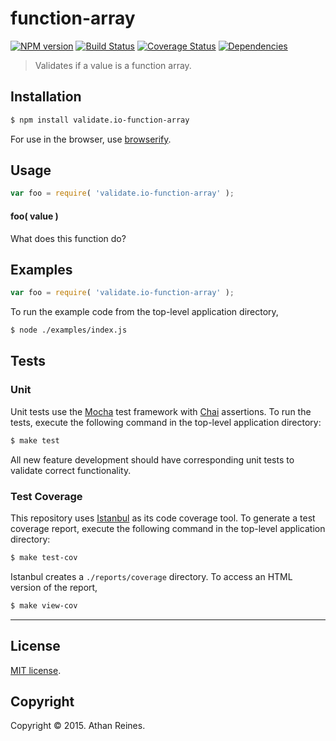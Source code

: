 function-array
===
[![NPM version][npm-image]][npm-url] [![Build Status][travis-image]][travis-url] [![Coverage Status][coveralls-image]][coveralls-url] [![Dependencies][dependencies-image]][dependencies-url]

> Validates if a value is a function array.


## Installation

``` bash
$ npm install validate.io-function-array
```

For use in the browser, use [browserify](https://github.com/substack/node-browserify).


## Usage

``` javascript
var foo = require( 'validate.io-function-array' );
```

#### foo( value )

What does this function do?


## Examples

``` javascript
var foo = require( 'validate.io-function-array' );
```

To run the example code from the top-level application directory,

``` bash
$ node ./examples/index.js
```


## Tests

### Unit

Unit tests use the [Mocha](http://mochajs.org) test framework with [Chai](http://chaijs.com) assertions. To run the tests, execute the following command in the top-level application directory:

``` bash
$ make test
```

All new feature development should have corresponding unit tests to validate correct functionality.


### Test Coverage

This repository uses [Istanbul](https://github.com/gotwarlost/istanbul) as its code coverage tool. To generate a test coverage report, execute the following command in the top-level application directory:

``` bash
$ make test-cov
```

Istanbul creates a `./reports/coverage` directory. To access an HTML version of the report,

``` bash
$ make view-cov
```


---
## License

[MIT license](http://opensource.org/licenses/MIT). 


## Copyright

Copyright &copy; 2015. Athan Reines.


[npm-image]: http://img.shields.io/npm/v/validate.io-function-array.svg
[npm-url]: https://npmjs.org/package/validate.io-function-array

[travis-image]: http://img.shields.io/travis/validate-io/function-array/master.svg
[travis-url]: https://travis-ci.org/validate-io/function-array

[coveralls-image]: https://img.shields.io/coveralls/validate-io/function-array/master.svg
[coveralls-url]: https://coveralls.io/r/validate-io/function-array?branch=master

[dependencies-image]: http://img.shields.io/david/validate-io/function-array.svg
[dependencies-url]: https://david-dm.org/validate-io/function-array

[dev-dependencies-image]: http://img.shields.io/david/dev/validate-io/function-array.svg
[dev-dependencies-url]: https://david-dm.org/dev/validate-io/function-array

[github-issues-image]: http://img.shields.io/github/issues/validate-io/function-array.svg
[github-issues-url]: https://github.com/validate-io/function-array/issues
